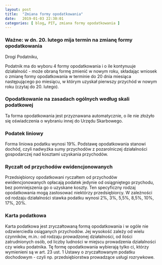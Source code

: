 ```yaml
---
layout: post
title:  "Zmiana formy opodatkowania"
date:   2019-01-03 22:30:01
categories: [ blog, PIT, zmiana formy opodatkowania ]
---
```


### Ważne: w dn. 20. lutego mija termin na zmianę formy opodatkowania

Drogi Podatniku,

Podatnik ma do wyboru 4 formy opodatkowania i o ile kontynuuje działalność - może obraną formę zmienić w nowym roku, składając wniosek o zmianę formy opodatkowania w terminie do 20 dnia miesiąca następującego po miesiącu, w którym uzyskał pierwszy przychód w nowym roku (czytaj do 20. lutego).

### Opodatkowanie na zasadach ogólnych według skali podatkowej
Ta forma opodatkowania jest przyznawana automatycznie, o ile nie złożyło się oświadczenia o wybraniu innej do Urzędu Skarbowego. 

### Podatek liniowy
Forma liniowa podatku wynosi 19%. 
Podstawę opodatkowania stanowi dochód, czyli nadwyżka sumy przychodów z pozarolniczej działalności gospodarczej nad kosztami uzyskania przychodów.

### Ryczałt od przychodów ewidencjonowanych
Przedsiębiorcy opodatkowani ryczałtem od przychodów ewidencjonowanych opłacają podatek jedynie od osiągniętego przychodu, bez pomniejszenia go o uzyskane koszty. 
Ten specyficzny rodzaj opodatkowania mogą zastosować niektórzy przedsiębiorcy. 
W zależności od rodzaju działalności stawka podatku wynosi 2%, 3%, 5,5%, 8,5%, 10%, 17%, 20%.

### Karta podatkowa
Karta podatkowa jest zryczałtowaną formą opodatkowania i w ogóle nie odzwierciedla osiąganych przychodów. 
Jej wysokość zależy od wielu czynników, m.in.: od rodzaju prowadzonej działalności, od ilości zatrudnionych osób, od liczby ludności w miejscu prowadzenia działalności czy wieku podatnika. 
Tę formę opodatkowania wybierają tylko ci, którzy wymienieni są w art. 23 ust. 1 Ustawy o zryczałtowanym podatku dochodowym - czyli np. przedsiębiorstwa prowadzące usługi rozrywkowe.




